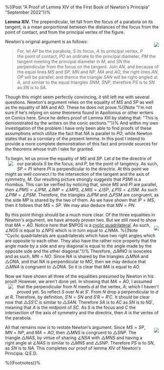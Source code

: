 <!--
("A Proof of Lemma XIV of the First Book of Newton's Principia" (july 16 2022) "blog/lemma14.html")
-->

%{(Post "A Proof of Lemma XIV of the First Book of Newton's Principia"
   "September 2022")}%

**Lemma XIV.** The prependicular, let fall from the focus of a parabola on its
tangent, is a mean porportional between the distances of the focus from the 
point of contact, and from the principal vertex of the figure.

<img src='%{path}%/static/lemma14/lemma14.png' 
     align='right'
     style='padding: 10px 0px 10px 10px; max-width: 50%'>
Newton's original argument is as follows:

>For, let $AP$ be the parabola, $S$ its focus, $A$ its principal vertex, $P$
>the point of contact, $PO$ an ordinate to the principal diameter, $PM$ the 
>tangent meeting the principal diameter in $M$, and $SN$ the perpendicular from
>the focus on the tangent. Join $AN$, and because of the equal lines $MS$ and 
>$SP$, $MN$ and $NP$, $MA$ and $AO$, the right lines $AN$, $OP$ will be 
>parallel; and thence the triangle $SAN$ will be right-angled at $A$, and 
>similar to the equal triangles $SNM$, $SNP$; therefore $PS$ is to $SN$ as $SN$
>is to $SA$.

Though this might seem perfectly convincing, it still left me with several
questions. Newton's argument relies on the equality of $MS$ and $SP$ as well
as the equality of $MA$ and $AO$. These he does not prove.%{(Note "I'm not sure
if he's relying on some theorems found in Apollonius or other writers on Conics 
here. Since he defers proof of Lemma XIII by stating that: \"This is 
demonstrated by the writers on the conic sections.\"")}% And within my own 
investigation of the problem I have only been able to find proofs of these 
assumptions which utilize the fact that $NA$ is parallel to $PO$, while Newton 
states that as a corrolary of the present lemma. In this post I intend to 
provide a more complete demonstration of this fact and provide sources for the 
theorems whose truth I take for granted.

To begin, let us prove the equality of $MS$ and $SP$. Let $d$ be the directrix
of our parabola $S$ be the focus, and $P$, be the point of tangency. As such,
<img src='%{path}%/static/lemma14/lemma14-1.png' 
     align='left'
     style='padding: 0px 10px 10px 10px; max-width: 50%'>
$SP = PI$ where $PI$ is perpendicular to the directrix. At this point we might
as well connect $I$ to the intersection of the tangent and the axis of symmetry,
$M$. Our resulting picture strongly suggests that $PSMI$ is a rhombus. This can
be verified by noticing that, since $MS$ and $PI$ are parallel, then
$\angle PMS = \angle IPM$, $\angle IMP = \angle MPS$, $\angle MIS = \angle ISP$,
$\angle PIS = \angle ISM$. As such $\angle PIM = \angle PSM$. Therefore, the
triangles $\triangle IPM$ and $\triangle PSM$ are congruent, as the side $MP$
is shared by the two of them. As we have shown that $IP = MS$, then it follows
that $MS = SP$. We may also deduce that $MN = PN$.

By this point things should be a much more clear. Of the three equalities in
Newton's argument, we have already proven two. But we still need to show that
$MA = AO$.
<img src='%{path}%/static/lemma14/lemma14-2.png' 
     align='right'
     style='padding: 10px 0px 0px 0px; max-width: 50%'>
Notice here that $NPOS is a 
[cyclic quadrilateral](https://en.wikipedia.org/wiki/Cyclic_quadrilateral).
As such, $\angle NOS$ is equal to $\angle NPS$ which is in turn equal to 
$\angle NMA$.  %{(Note "Cyclic quadrilaterals are quadrilaterals which have two 
right angles which are opposite to each other. They also have the rather nice 
property that the angle made by a side and any diagonal is equal to the angle 
made by the opposite side and the other diagonal.")}% Therefore, 
$\triangle MNO$ is isosceles and as such, $MN = NO$. Since $NA$ is shared by 
the triangles $\triangle MNA$ and $\triangle ONA$, and that $NA$ is 
perpendicular to $MO$, then we may deduce that $\triangle MNA$ is congruent to 
$\triangle ONA$. So it is clear that $MA$ is equal to $AO$.

Now we have shown all three of the equalities presumed by Newton in his proof!
However, we aren't done yet. In showing that $MA = AO$, I assumed that the 
<img src='%{path}%/static/lemma14/lemma14-3.png' 
     align='left'
     style='padding: 0px 10px 10px 10px; max-width: 50%'>
perpendicular from $N$ meets $d$ at the vertex, $A$;
which I haven't proved yet. So reflect $S$ over $N$ at $S'$. From $N$ drop a 
perpendicular to $d$ at $R$. Therefore, by definition, $S'N = SN$ and
$S'R = R'C$. It should be clear now that $\triangle SS'C$ is similar to 
$\triangle SAN$. Therefore $SA$ is to $AC$ as $SN$ is to $NS'$, meaning that 
$A$ is the midpoint of $SC$. As $S$ is the focus and $C$ the intersection of the
axis of symmetry and the directrix, then $A$ is the vertex of the parabola.

All that remains now is to restate Newton's argument. Since $MS = SP$,
<img src='%{path}%/static/lemma14/lemma14.png' 
     align='right'
     style='padding: 10px 0px 10px 10px; max-width: 50%'>
$MN = NP$, and $MA = AO$, then $\triangle MNS$ is congruent to $\triangle SNP$.
The triangle $\triangle NAS$, by virtue of sharing $\angle NSA$ with 
$\triangle MNS$ and having a right angle at $\angle NAS$ is similar to 
$\triangle MNS$ and $\triangle SNP$. Therefore $PS$ is to $SN$, as $SN$ is to
$NA$. This completes our proof of lemma XIV of Newton's Principia. Q.E.D.

%{(Footnotes)}%
